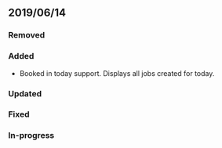 ## 2019/06/14

### Removed

### Added
- Booked in today support. Displays all jobs created for today.


### Updated

### Fixed

### In-progress
